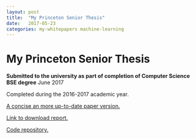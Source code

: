 ```yaml
---
layout: post
title:  "My Princeton Senior Thesis"
date:   2017-05-23
categories: my-whitepapers machine-learning 
---
```


# My Princeton Senior Thesis

**Submitted to the university as part of completion of Computer Science BSE degree** June 2017

Completed during the 2016-2017 academic year.

[A concise an more up-to-date paper version.](https://arxiv.org/abs/1705.10813)

[Link to download report.](/assets/2017-05-23-my-princeton-senior-thesis/thesis.pdf)

[Code repository.](https://github.com/vlad17/runlmc)
